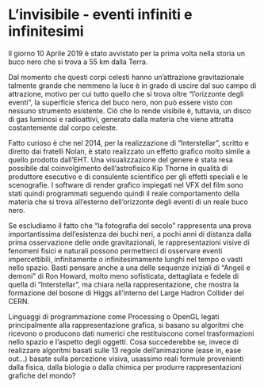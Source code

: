 # L’invisibile - eventi infiniti e infinitesimi #

Il giorno 10 Aprile 2019 è stato avvistato per la prima volta nella storia un buco nero che si trova a 55 km dalla Terra. 

Dal momento che questi corpi celesti hanno un’attrazione gravitazionale talmente grande che nemmeno la luce è in grado di uscire dal suo campo di attrazione, motivo per cui tutto quello che si trova oltre “l’orizzonte degli eventi”, la superficie sferica del buco nero, non può essere visto con nessuno strumento esistente. Ciò che lo rende visibile è, tuttavia, un disco di gas luminosi e radioattivi, generato dalla materia che viene attratta costantemente dal corpo celeste.

Fatto curioso è che nel 2014, per la realizzazione di “Interstellar”, scritto e diretto dai fratelli Nolan, è stato realizzato un effetto grafico molto simile a quello prodotto dall’EHT. Una visualizzazione del genere è stata resa possibile dal coinvolgimento  dell’astrofisico Kip Thorne in qualità di produttore esecutivo e di consulente scientifico per gli effetti speciali e le scenografie. I software di render grafico impiegati nel VFX del film sono stati quindi programmati seguendo quindi il reale comportamento della materia che si trova all’esterno dell’orizzonte degli eventi di un reale buco nero.

Se escludiamo il fatto che “la fotografia del secolo” rappresenta una prova importantissima dell’esistenza dei buchi neri, a pochi anni di distanza dalla prima osservazione delle onde gravitazionali, le rappresentazioni visive di fenomeni fisici e naturali possono permetterci di osservare eventi impercettibili, infinitamente o infinitesimamente lunghi nel tempo o vasti nello spazio. Basti pensare anche a una delle sequenze iniziali di “Angeli e demoni” di Ron Howard, molto meno sofisticata, dettagliata e fedele  di quella di “Interstellar”, ma chiara nella rappresentazione, che mostra la formazione del bosone di Higgs all’interno del Large Hadron Collider del CERN.

Linguaggi di programmazione come Processing o OpenGL legati principalmente alla rappresentazione grafica, si basano su algoritmi che ricevono o producono dati numerici che restituiscono comel trasformazioni nello spazio e l’aspetto degli oggetti. Cosa succederebbe se, invece di realizzare algoritmi basati sulle 13 regole dell’animazione (ease in, ease out...) basate sulla percezione visiva, usassimo reali formule provenienti dalla fisica, dalla biologia o dalla chimica per produrre rappresentazioni grafiche del mondo? 
